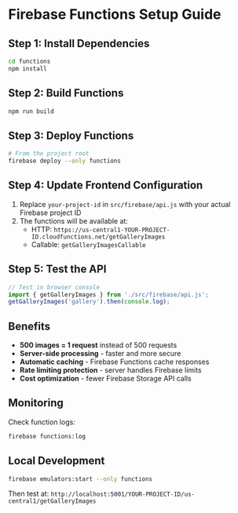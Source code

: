 # Firebase Functions Setup Guide

## Step 1: Install Dependencies

```bash
cd functions
npm install
```

## Step 2: Build Functions

```bash
npm run build
```

## Step 3: Deploy Functions

```bash
# From the project root
firebase deploy --only functions
```

## Step 4: Update Frontend Configuration

1. Replace `your-project-id` in `src/firebase/api.js` with your actual Firebase project ID
2. The functions will be available at:
   - HTTP: `https://us-central1-YOUR-PROJECT-ID.cloudfunctions.net/getGalleryImages`
   - Callable: `getGalleryImagesCallable`

## Step 5: Test the API

```javascript
// Test in browser console
import { getGalleryImages } from './src/firebase/api.js';
getGalleryImages('gallery').then(console.log);
```

## Benefits

- **500 images = 1 request** instead of 500 requests
- **Server-side processing** - faster and more secure
- **Automatic caching** - Firebase Functions cache responses
- **Rate limiting protection** - server handles Firebase limits
- **Cost optimization** - fewer Firebase Storage API calls

## Monitoring

Check function logs:
```bash
firebase functions:log
```

## Local Development

```bash
firebase emulators:start --only functions
```

Then test at: `http://localhost:5001/YOUR-PROJECT-ID/us-central1/getGalleryImages`
